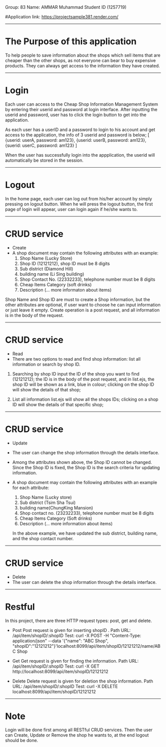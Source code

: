 Group: 83
Name: AMMAR Muhammad
Student ID (1257719)

#Application link: https://projectsample381.render.com/

*******************************************************
# The Purpose of this application 
To help people to save information about the shops which sell items that are cheaper than the other shops, as not everyone can bear to buy expensive products. They can always get access to the information they have created.

*******************************************************

# Login
Each user can access to the Cheap Shop Information Management System by entering their userid and password at login interface. After inputting the userid and password, user has to click the login button to get into the application.

As each user has a userID and a password to login to his account and get access to the application, the info of 3 userid and password is below;
[
	{userid: userA, password: am123},
	{userid: userB, password: am123},
	{suerid: userC, password: am123}
]

When the user has successfully login into the appplication, the userid will automatically be stored in the session.

*******************************************************

# Logout
In the home page, each user can log out from his/her account by simply pressing on logout button. When he will press the logout button, the first page of login will appear, user can login again if he/she wants to.

*******************************************************
# CRUD service
- Create
- A shop document may contain the following attributes with an example: 
	1) Shop Name (Lucky Store)
	2) Shop ID (12121212), shop ID must be 8 digits
	3) Sub district (Diamond Hill)
	4) building name (Li Sing building)
	5) Shop Contact No. (22332233), telephone number must be 8 digits
	6) Cheap Items Category (soft drinks)
	7) Description (... more informaton about items)

Shop Name and Shop ID are must to create a Shop information, but the other attributes are optional, if user want to choose he can input information or just leave it empty.
Create operation is a post request, and all information is in the body of the request.

*******************************************************
# CRUD service
- Read
- There are two options to read and find shop information: list all information or search by shop ID.

1) Searching by shop ID
	input the ID of the shop you want to find (12121212);
	the ID is in the body of the post request, and in list.ejs, the shop ID will be shown as a link, blue in colour;
	clicking on the shop ID will show the details of that shop;

2) List all information
	list.ejs will show all the shops IDs;
	clicking on a shop ID will show the details of that specific shop;



*******************************************************
# CRUD service
- Update
- The user can change the shop information through the details interface.
- Among the attributes shown above, the Shop ID cannot be changed. Since the Shop ID is fixed, the Shop ID is the search criteria for updating information.

- A shop document may contain the following attributes with an example for each attribute: 
	1) Shop Name (Lucky store)
	2) Sub district (Tsim Sha Tsui)
	3) building name(ChungKing Mansion)
	4) Shop contact no. (23232233), telephone number must be 8 digits
	5) Cheap Items Category (Soft drinks)
	6) Description (... more information about items)

	In the above example, we have updated the sub district, building name, and the shop contact number.

*******************************************************
# CRUD service
- Delete
- The user can delete the shop information through the details interface.

*******************************************************
# Restful
In this project, there are three HTTP request types: post, get and delete.
- Post 
	Post request is given for inserting shopID .
	Path URL: /api/item/shopID/:shopID
	Test: curl -X POST -H "Content-Type: application/json" --data '{"name": "ABC Shop", "shopID":"12121212"}'localhost:8099/api/item/shopID/12121212/name/ABC Shop

- Get
	Get request is given for finding the information.
	Path URL: /api/item/shopID/:shopID
	Test: curl -X GET http://localhost:8099/api/item/shopID/12121212

- Delete
	Delete request is given for deletion the shop information.
	Path URL: /api/item/shopID/:shopID
	Test: curl -X DELETE localhost:8099/api/item/shopID/12121212

*******************************************************

# Note
Login will be done first among all RESTful CRUD services. Then the user can Create, Update or Remove the shop he wants to, at the end logout should be done.

